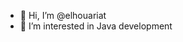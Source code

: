 - 👋 Hi, I’m @elhouariat
- 👀 I’m interested in Java development

<!---
elhouariat/elhouariat is a ✨ special ✨ repository because its `README.md` (this file) appears on your GitHub profile.
You can click the Preview link to take a look at your changes.
--->
